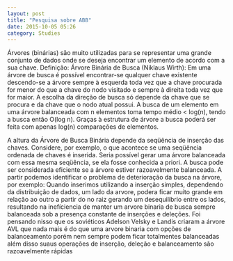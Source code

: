 ```yaml
---
layout: post
title: "Pesquisa sobre ABB"
date: 2015-10-05 05:26
category: Studies
---
```


<p>
Árvores (binárias) são muito utilizadas para se representar uma grande conjunto de dados onde se deseja encontrar um 
elemento de acordo com a sua chave.
Definição: Árvore Binária de Busca (Niklaus Wirth): Em uma árvore de busca é possível encontrar-se qualquer chave existente descendo-se a árvore
sempre à esquerda toda vez que a chave procurada for menor do que a chave do nodo visitado e sempre à direita toda vez que for maior.
A escolha da direção de busca só depende da chave que se procura e da chave que o nodo atual possui.
A busca de um elemento em uma árvore balanceada com n elementos toma tempo médio < log(n), tendo a busca então O(log n).
Graças à estrutura de árvore a busca poderá ser feita com apenas log(n) comparações de elementos.

A altura da Árvore de Busca Binária depende da seqüência de inserção das chaves.
Considere, por exemplo, o que acontece se uma seqüência ordenada de chaves é inserida.
Seria possível gerar uma árvore balanceada com essa mesma seqüência, se ela fosse conhecida a priori.
A busca pode ser considerada eficiente se a árvore estiver razoavelmente balanceada. 
A partir podemos identificar o problema de deterioração da busca na árvore, por exemplo: Quando inserimos utilizando a inserção simples, dependendo da distribuição de dados, um lado da arvore, podera ficar muito grande em relação ao outro a partir do no raiz gerando um desequilibrio entre os lados, resultando na inefíciencia de manter um arvore binaria de busca sempre balanceada sob a presença constante de inserções e deleções.
Foi pensando nisso que os soviéticos Adelson Velsky e Landis criaram a árvore AVL que nada mais é do que uma arvore binaria com opções de balanceamento porém nem sempre podem ficar totalmentes balanceadas além disso suaus operações de inserção, deleção e balanceamento são razoavelmente rápidas

</p>
